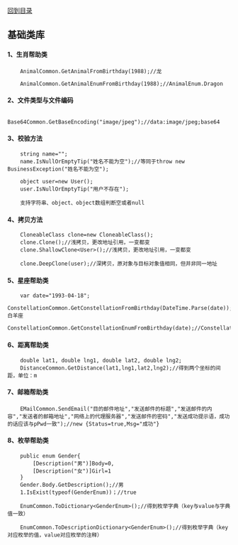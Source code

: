 <a href="https://github.com/zhenlei520/System.Extension.Core/blob/master/README.zh-cn.md">回到目录</a>

## 基础类库

#### 1、生肖帮助类
        AnimalCommon.GetAnimalFromBirthday(1988);//龙

        AnimalCommon.GetAnimalEnumFromBirthday(1988);//AnimalEnum.Dragon 

#### 2、文件类型与文件编码

        Base64Common.GetBaseEncoding("image/jpeg");//data:image/jpeg;base64

#### 3、校验方法
        string name="";
        name.IsNullOrEmptyTip("姓名不能为空");//等同于throw new BusinessException("姓名不能为空");

        object user=new User();
        user.IsNullOrEmptyTip("用户不存在");

        支持字符串、object、object数组判断空或者null

#### 4、拷贝方法
        CloneableClass clone=new CloneableClass();
        clone.Clone();//浅拷贝，更改地址引用，一变都变
        clone.ShallowClone<User>();//浅拷贝，更改地址引用，一变都变

        clone.DeepClone(user);//深拷贝，原对象与目标对象值相同，但并非同一地址

#### 5、星座帮助类
        var date="1993-04-18";
        ConstellationCommon.GetConstellationFromBirthday(DateTime.Parse(date));//白羊座
        ConstellationCommon.GetConstellationEnumFromBirthday(date);//ConstellationEnum.Aries

#### 6、距离帮助类
        double lat1, double lng1, double lat2, double lng2;
        DistanceCommon.GetDistance(lat1,lng1,lat2,lng2);//得到两个坐标的间距，单位：m

#### 7、邮箱帮助类
        EMailCommon.SendEmail("目的邮件地址","发送邮件的标题","发送邮件的内容","发送者的邮箱地址","网络上的代理服务器","发送邮件的密码","发送成功提示语，成功的话应该与pPwd一致");//new {Status=true,Msg="成功"}

#### 8、枚举帮助类
        public enum Gender{
            [Description("男")]Body=0,
            [Description("女")]Girl=1
        }
        Gender.Body.GetDescription();//男
        1.IsExist(typeof(GenderEnum))；//true

        EnumCommon.ToDictionary<GenderEnum>();//得到枚举字典（key与value与字典值一致）

        EnumCommon.ToDescriptionDictionary<GenderEnum>();//得到枚举字典（key对应枚举的值，value对应枚举的注释）